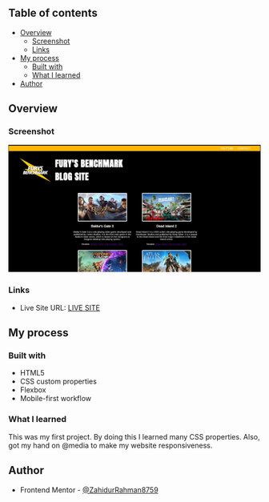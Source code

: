 ## Table of contents

- [Overview](#overview)
  - [Screenshot](#screenshot)
  - [Links](#links)
- [My process](#my-process)
  - [Built with](#built-with)
  - [What I learned](#what-i-learned)
- [Author](#author)

## Overview

### Screenshot

![](./Assets/Finale%20Design.png)

### Links

- Live Site URL: [LIVE SITE](https://zahidurrahman8759.github.io/FurysBenchmark-Basic/)

## My process

### Built with

- HTML5
- CSS custom properties
- Flexbox
- Mobile-first workflow

### What I learned

This was my first project. By doing this I learned many CSS properties. Also, got my hand on @media to make my website responsiveness.

## Author

- Frontend Mentor - [@ZahidurRahman8759](https://www.frontendmentor.io/profile/ZahidurRahman8759)
